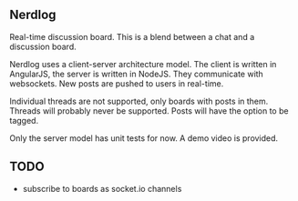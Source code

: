 Nerdlog
-------

Real-time discussion board. This is a blend between a chat and
a discussion board.

Nerdlog uses a client-server architecture model.
The client is written in AngularJS, the server is written in NodeJS.
They communicate with websockets.
New posts are pushed to users in real-time.


Individual threads are not supported, only boards with posts in them.
Threads will probably never be supported. 
Posts will have the option to be tagged.

Only the server model has unit tests for now.
A demo video is provided.


TODO
----

* subscribe to boards as socket.io channels
